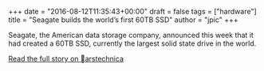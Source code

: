 +++
date = "2016-08-12T11:35:43+00:00"
draft = false
tags = ["hardware"]
title = "Seagate builds the world’s first 60TB SSD"
author = "jpic"
+++

Seagate, the American data storage company, announced this week that it had created a 60TB SSD, currently the largest solid state drive in the world.

[Read the full story on arstechnica](http://arstechnica.com/gadgets/2016/08/seagate-unveils-60tb-ssd-the-worlds-largest-hard-drive/)
